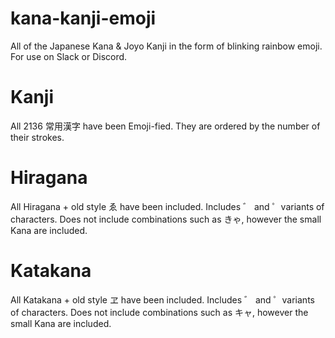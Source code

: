 # kana-kanji-emoji
All of the Japanese Kana &amp; Joyo Kanji in the form of blinking rainbow emoji. For use on Slack or Discord.


# Kanji

All 2136 常用漢字 have been Emoji-fied. They are ordered by the number of their strokes.

# Hiragana

All Hiragana + old style ゑ have been included. Includes ゛ and ゜variants of characters. Does not include combinations such as きゃ, however the small Kana are included.

# Katakana

All Katakana + old style ヱ have been included. Includes ゛ and ゜variants of characters. Does not include combinations such as キャ, however the small Kana are included.
